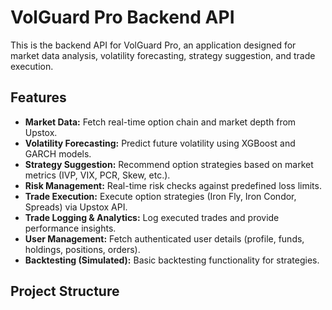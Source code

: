# VolGuard Pro Backend API

This is the backend API for VolGuard Pro, an application designed for market data analysis, volatility forecasting, strategy suggestion, and trade execution.

## Features

* **Market Data:** Fetch real-time option chain and market depth from Upstox.
* **Volatility Forecasting:** Predict future volatility using XGBoost and GARCH models.
* **Strategy Suggestion:** Recommend option strategies based on market metrics (IVP, VIX, PCR, Skew, etc.).
* **Risk Management:** Real-time risk checks against predefined loss limits.
* **Trade Execution:** Execute option strategies (Iron Fly, Iron Condor, Spreads) via Upstox API.
* **Trade Logging & Analytics:** Log executed trades and provide performance insights.
* **User Management:** Fetch authenticated user details (profile, funds, holdings, positions, orders).
* **Backtesting (Simulated):** Basic backtesting functionality for strategies.

## Project Structure

